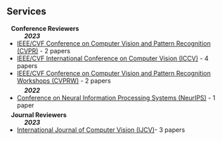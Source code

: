 ## Services
<h4 style="margin:0 10px 0;">Conference Reviewers</h4>
<h5 style="margin:0 40px 0;"> 2023 </h5>
<ul style="margin:0 0 5px;">
  <li><a href="http://cvpr2023.thecvf.com/"><autocolor>IEEE/CVF Conference on Computer Vision and Pattern Recognition (CVPR)</autocolor></a> - 2 papers</li>
  <li><a href="http://iccv2023.thecvf.com/"><autocolor>IEEE/CVF International Conference on Computer Vision (ICCV)</autocolor></a> - 4 papers</li>
  <li><a href="https://generative-vision.github.io/workshop-CVPR-23/"><autocolor>IEEE/CVF Conference on Computer Vision and Pattern Recognition Workshops (CVPRW)</autocolor></a> - 2 papers</li>
</ul>
<h5 style="margin:0 40px 0;"> 2022 </h5>
<ul style="margin:0 0 5px;">
  <li><a href="https://nips.cc/Conferences/2022"><autocolor>Conference on Neural Information Processing Systems (NeurIPS)</autocolor></a> - 1 paper</li>
</ul>

<h4 style="margin:0 10px 0;">Journal Reviewers</h4>
<h5 style="margin:0 40px 0;"> 2023 </h5>
<ul style="margin:0 0 20px;">
  <li><a href="https://www.springer.com/journal/11263"><autocolor>International Journal of Computer Vision (IJCV)</autocolor></a>- 3 papers</li>
</ul>